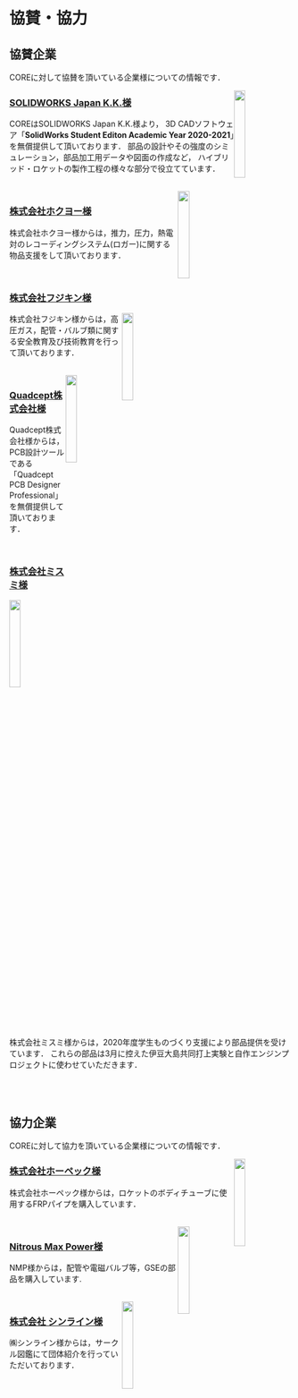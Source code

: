 # 協賛・協力


## 協賛企業

COREに対して協賛を頂いている企業様についての情報です．

<img style="float: right;" src="/img/logo-solidworks.png" width="20%">

### [SOLIDWORKS Japan K.K.様](http://www.solidworks.co.jp/)

COREはSOLIDWORKS Japan K.K.様より，
3D CADソフトウェア「**SolidWorks Student Editon Academic Year 2020-2021**」を無償提供して頂いております．
部品の設計やその強度のシミュレーション，部品加工用データや図面の作成など，
ハイブリッド・ロケットの製作工程の様々な部分で役立てています．

<br/>

<img style="float: right;" src="/img/logo-hokuyoh.jpg" width="20%">

### [株式会社ホクヨー様](http://hokuyoh.co.jp/)

株式会社ホクヨー様からは，推力，圧力，熱電対のレコーディングシステム(ロガー)に関する物品支援をして頂いております．

<br/>

### [株式会社フジキン様](https://www.fujikin.co.jp/)
<img style="float: right;" src="/img/logo-fujikin.png" width="20%">

株式会社フジキン様からは，高圧ガス，配管・バルブ類に関する安全教育及び技術教育を行って頂いております．

<br/>

<img style="float: right;" src="/img/logo-quadcept.jpg" width="20%">

### [Quadcept株式会社様](https://www.quadcept.com/ja/)

Quadcept株式会社様からは，PCB設計ツールである「Quadcept PCB Designer Professional」を無償提供して頂いております．

<br/>

### [株式会社ミスミ様](http://www.misumi.co.jp/)
<img style="float: right;" src="/img/logo-misumi.jpg" width="20%">

株式会社ミスミ様からは，2020年度学生ものづくり支援により部品提供を受けています．
これらの部品は3月に控えた伊豆大島共同打上実験と自作エンジンプロジェクトに使わせていただきます．

<br/>
<br/>

## 協力企業

COREに対して協力を頂いている企業様についての情報です．

<img style="float: right;" src="/img/logo-hopec.png" width="20%">

### [株式会社ホーペック様](http://www.hopec.jp/)

株式会社ホーペック様からは，ロケットのボディチューブに使用するFRPパイプを購入しています．

<br/>

<img style="float: right;" src="/img/logo-nmp.png" width="20%">

### [Nitrous Max Power様](https://www.nos-nmp.com/)

NMP様からは，配管や電磁バルブ等，GSEの部品を購入しています.

<br/>

<img style="float: right;" src="/img/logo-circlezukan.png" width="20%">

### [株式会社 シンライン様](http://www.circlezukan.jp/)

㈱シンライン様からは，サークル図鑑にて団体紹介を行っていただいております．
